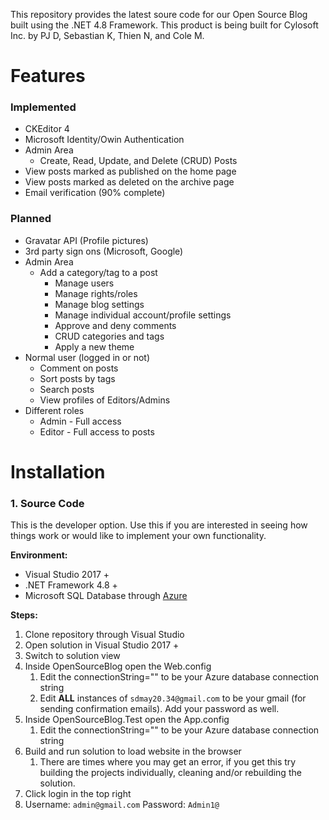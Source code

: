 This repository provides the latest soure code for our Open Source Blog built using the .NET 4.8 Framework. This product is being built for Cylosoft Inc. by PJ D, Sebastian K, Thien N, and Cole M.

# Features

### Implemented
* CKEditor 4
* Microsoft Identity/Owin Authentication
* Admin Area
    * Create, Read, Update, and Delete (CRUD) Posts
* View posts marked as published on the home page
* View posts marked as deleted on the archive page
* Email verification (90% complete)
    
### Planned
* Gravatar API (Profile pictures)
* 3rd party sign ons (Microsoft, Google)
* Admin Area
    * Add a category/tag to a post
        * Manage users
        * Manage rights/roles
        * Manage blog settings
        * Manage individual account/profile settings
        * Approve and deny comments
        * CRUD categories and tags
        * Apply a new theme
* Normal user (logged in or not)
    * Comment on posts
    * Sort posts by tags
    * Search posts
    * View profiles of Editors/Admins
* Different roles
    * Admin - Full access
    * Editor - Full access to posts

# Installation

### 1. Source Code
This is the developer option. Use this if you are interested in seeing how things work or would like to implement your own functionality.

**Environment:**
* Visual Studio 2017 +
* .NET Framework 4.8 +
* Microsoft SQL Database through [Azure](https://azure.microsoft.com/en-us/)

**Steps:**
1. Clone repository through Visual Studio
2. Open solution in Visual Studio 2017 +
3. Switch to solution view
4. Inside OpenSourceBlog open the Web.config
    1. Edit the connectionString="" to be your Azure database connection string
    2. Edit **ALL** instances of `sdmay20.34@gmail.com` to be your gmail (for sending confirmation emails). Add your password as well.
5. Inside OpenSourceBlog.Test open the App.config
    1. Edit the connectionString="" to be your Azure database connection string
6. Build and run solution to load website in the browser
    1. There are times where you may get an error, if you get this try building the projects individually, cleaning and/or rebuilding the solution.
7. Click login in the top right
8. Username: `admin@gmail.com` Password: `Admin1@`